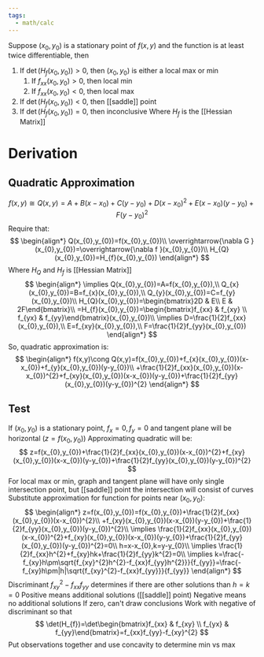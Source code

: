 ```yaml
---
tags:
  - math/calc
---
```

Suppose $(x_{0},y_{0})$ is a stationary point of $f(x,y)$ and the function is at least twice differentiable, then
1. If $\det(H_{f}(x_{0},y_{0}))>0$, then $(x_{0},y_{0})$ is either a local max or min
	1. If $f_{xx}(x_{0},y_{0})>0$, then local min
	2. If $f_{xx}(x_{0},y_{0})<0$, then local max
2. If $\det(H_{f}(x_{0},y_{0}))<0$, then [[saddle]] point
3. If $\det(H_{f}(x_{0},y_{0}))=0$, then inconclusive
Where $H_{f}$ is the [[Hessian Matrix]]
# Derivation
## Quadratic Approximation
$$
f(x,y)\cong Q(x,y)=A+B(x-x_{0})+C(y-y_{0})+D(x-x_{0})^{2}+E(x-x_{0})(y-y_{0})+F(y-y_{0})^{2}
$$
Require that:
$$
\begin{align*}
Q(x_{0},y_{0})=f(x_{0},y_{0})\\
\overrightarrow{\nabla G }(x_{0},y_{0})=\overrightarrow{\nabla f }(x_{0},y_{0})\\
H_{Q}(x_{0},y_{0})=H_{f}(x_{0},y_{0})
\end{align*}
$$
Where $H_{Q}$ and $H_{f}$ is [[Hessian Matrix]]
$$
\begin{align*}
\implies Q(x_{0},y_{0})=A=f(x_{0},y_{0}),\\
Q_{x}(x_{0},y_{0})=B=f_{x}(x_{0},y_{0}),\\
Q_{y}(x_{0},y_{0})=C=f_{y}(x_{0},y_{0})\\
H_{Q}(x_{0},y_{0})=\begin{bmatrix}2D & E\\ E & 2F\end{bmatrix}\\
=H_{f}(x_{0},y_{0})=\begin{bmatrix}f_{xx} & f_{xy} \\ f_{yx} & f_{yy}\end{bmatrix}(x_{0},y_{0})\\
\implies D=\frac{1}{2}f_{xx}(x_{0},y_{0}),\\
E=f_{xy}(x_{0},y_{0}),\\
F=\frac{1}{2}f_{yy}(x_{0},y_{0})
\end{align*}
$$
So, quadratic approximation is:
$$
\begin{align*}
f(x,y)\cong Q(x,y)=f(x_{0},y_{0})+f_{x}(x_{0},y_{0})(x-x_{0})+f_{y}(x_{0},y_{0})(y-y_{0})\\
+\frac{1}{2}f_{xx}(x_{0},y_{0})(x-x_{0})^{2}+f_{xy}(x_{0},y_{0})(x-x_{0})(y-y_{0})+\frac{1}{2}f_{yy}(x_{0},y_{0})(y-y_{0})^{2}
\end{align*}
$$
## Test
If $(x_{0},y_{0})$ is a stationary point, $f_{x}=0,f_{y}=0$ and tangent plane will be horizontal ($z=f(x_{0},y_{0})$)
Approximating quadratic will be:
$$
z=f(x_{0},y_{0})+\frac{1}{2}f_{xx}(x_{0},y_{0})(x-x_{0})^{2}+f_{xy}(x_{0},y_{0})(x-x_{0})(y-y_{0})+\frac{1}{2}f_{yy}(x_{0},y_{0})(y-y_{0})^{2}
$$
For local max or min, graph and tangent plane will have only single intersection point, but [[saddle]] point the intersection will consist of curves
Substitute approximation for function for points near $(x_{0},y_{0})$:
$$
\begin{align*}
z=f(x_{0},y_{0})=f(x_{0},y_{0})+\frac{1}{2}f_{xx}(x_{0},y_{0})(x-x_{0})^{2}\\
+f_{xy}(x_{0},y_{0})(x-x_{0})(y-y_{0})+\frac{1}{2}f_{yy}(x_{0},y_{0})(y-y_{0})^{2}\\
\implies \frac{1}{2}f_{xx}(x_{0},y_{0})(x-x_{0})^{2}+f_{xy}(x_{0},y_{0})(x-x_{0})(y-y_{0})+\frac{1}{2}f_{yy}(x_{0},y_{0})(y-y_{0})^{2}=0\\
h=x-x_{0},k=y-y_{0}\\
\implies \frac{1}{2}f_{xx}h^{2}+f_{xy}hk+\frac{1}{2}f_{yy}k^{2}=0\\
\implies k=\frac{-f_{xy}h\pm\sqrt{f_{xy}^{2}h^{2}-f_{xx}f_{yy}h^{2}}}{f_{yy}}=\frac{-f_{xy}h\pm|h|\sqrt{f_{xy}^{2}-f_{xx}f_{yy}}}{f_{yy}}
\end{align*}
$$
Discriminant $f_{xy}^{2}-f_{xx}f_{yy}$ determines if there are other solutions than $h=k=0$
Positive means additional solutions ([[saddle]] point)
Negative means no additional solutions
If zero, can't draw conclusions
Work with negative of discriminant so that
$$
\det(H_{f})=\det\begin{bmatrix}f_{xx} & f_{xy} \\ f_{yx} & f_{yy}\end{bmatrix}=f_{xx}f_{yy}-f_{xy}^{2}
$$
Put observations together and use concavity to determine min vs max